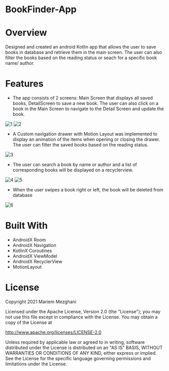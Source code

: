 # BookFinder-App
# Overview
Designed and created an android Kotlin app that allows the user to save books in database and retrieve them in the main screen. The user can also filter the books based on the reading status
or seach for a specific book name/ author.
# Features
- The app consists of 2 screens: Main Screen that displays all saved books, DetailScreen to save a new book. The user can also click on a book in the Main Screen to navigate to the Detail Screen and update the book.

![1](https://user-images.githubusercontent.com/35550711/142439135-4306617c-dd95-4278-bbc8-c67784a5b7e6.jpg)
     ![2](https://user-images.githubusercontent.com/35550711/142439290-aee851c9-eb29-406c-b2bd-a068c03fd27c.jpg)

- A Custom navigation drawer with Motion Layout was implemented to display an animation of the items when opening or closing the drawer. The user can filter the saved books based on the reading status. 

![3](https://user-images.githubusercontent.com/35550711/142439653-63ea4796-3471-4682-bd7e-f888da4d2a60.jpg)
- The user can search a book by name or author and a list of corresponding books will be displayed on a recyclerview.
 
![4](https://user-images.githubusercontent.com/35550711/142440226-99453920-1cb4-4114-a866-67faca75168e.jpg)
![5](https://user-images.githubusercontent.com/35550711/142440251-2503b372-3793-4a09-8e79-06b36009196b.jpg)
- When the user swipes a book right or left, the book will be deleted from database
 
![6](https://user-images.githubusercontent.com/35550711/142440623-dbd322d6-6368-463d-b05a-1ee902c4828b.jpg)




# Built With
- AndroidX Room
- AndroidX Navigation
- KotlinX Coroutines
- AndroidX ViewModel
- AndroidX RecyclerView
- MotionLayout

# License
Copyright 2021 Mariem Mezghani

Licensed under the Apache License, Version 2.0 (the "License"); you may not use this file except in compliance with the License. You may obtain a copy of the License at

http://www.apache.org/licenses/LICENSE-2.0

Unless required by applicable law or agreed to in writing, software distributed under the License is distributed on an "AS IS" BASIS, WITHOUT WARRANTIES OR CONDITIONS OF ANY KIND, either express or implied. See the License for the specific language governing permissions and limitations under the License.
